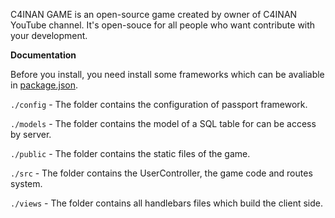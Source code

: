 C4INAN GAME is an open-source game created by owner of C4INAN YouTube channel. It's open-souce for all people who want contribute with your development.

**Documentation**

Before you install, you need install some frameworks which can be avaliable in [package.json](https://github.com/AndrePinheiroPT/C4inanGame/blob/master/package.json).

```./config``` - The folder contains the configuration of passport framework.

```./models``` - The folder contains the model of a SQL table for can be access by server.

```./public``` - The folder contains the static files of the game.

```./src``` - The folder contains the UserController, the game code and routes system. 

```./views``` - The folder contains all handlebars files which build the client side.



